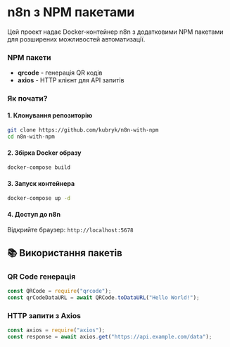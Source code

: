 # n8n з NPM пакетами

Цей проект надає Docker-контейнер n8n з додатковими NPM пакетами для розширених можливостей автоматизації.

### NPM пакети

- **qrcode** - генерація QR кодів
- **axios** - HTTP клієнт для API запитів

### Як почати?

#### 1. Клонування репозиторію

```bash
git clone https://github.com/kubryk/n8n-with-npm
cd n8n-with-npm
```

#### 2. Збірка Docker образу

```bash
docker-compose build
```

#### 3. Запуск контейнера

```bash
docker-compose up -d
```

#### 4. Доступ до n8n

Відкрийте браузер: `http://localhost:5678`

## 📚 Використання пакетів

### QR Code генерація

```javascript
const QRCode = require("qrcode");
const qrCodeDataURL = await QRCode.toDataURL("Hello World!");
```

### HTTP запити з Axios

```javascript
const axios = require("axios");
const response = await axios.get("https://api.example.com/data");
```
